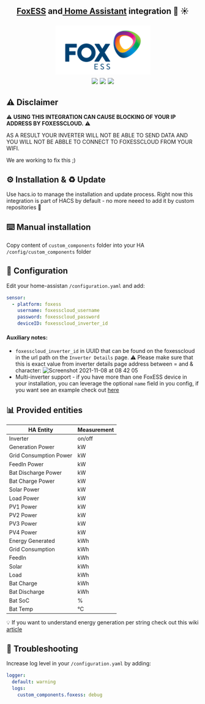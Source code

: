 <h2 align="center">
   <a href="https://www.fox-ess.com">FoxESS</a> and<a href="https://www.home-assistant.io"> Home Assistant</a> integration  🏡 ☀
   </br></br>
   <img src="https://github.com/home-assistant/brands/raw/master/custom_integrations/foxess/logo.png" >
   </br>
   <a href="https://github.com/hacs/default"><img src="https://img.shields.io/badge/HACS-default-sucess"></a>
   <a href="https://github.com/macxq/foxess-ha/actions/workflows/HACS.yaml/badge.svg?branch=main"><img src="https://github.com/macxq/foxess-ha/actions/workflows/HACS.yaml/badge.svg?branch=main"/></a>
    <a href="https://github.com/macxq/foxess-ha/actions/workflows/hassfest.yaml/badge.svg"><img src="https://github.com/macxq/foxess-ha/actions/workflows/hassfest.yaml/badge.svg"/></a>
    </br>
</h2>


##  ⚠️ Disclaimer

⚠️ **USING THIS INTEGRATION CAN CAUSE BLOCKING OF YOUR IP ADDRESS BY FOXESSCLOUD.** ⚠️ 

 AS A RESULT YOUR INVERTER WILL NOT BE ABLE TO SEND DATA AND YOU WILL NOT BE ABBLE  TO CONNECT TO FOXESSCLOUD FROM YOUR WIFI.
 
 We are working to fix this ;) 


## ⚙️ Installation & ♻️ Update

Use hacs.io to manage the installation and update process. Right now this integration is part of HACS by default - no more neeed to add it by custom repositories 🥳

## ⌨️ Manual installation 

Copy content of `custom_components` folder into your HA `/config/custom_components` folder



## 💾 Configuration

Edit your home-assistan `/configuration.yaml`  and add:

```yaml
sensor:
  - platform: foxess
    username: foxesscloud_username
    password: foxesscloud_password
    deviceID: foxesscloud_inverter_id
```

#### Auxiliary notes:
- `foxesscloud_inverter_id` in UUID that can be found on the foxesscloud in the url path on the `Inverter Details` page.
⚠️  Please make sure that this is exact value from inverter details page address between = and & character:
![Screenshot 2021-11-08 at 08 42 05](https://user-images.githubusercontent.com/2965092/140761535-edb12226-b2b8-4f2b-87ce-11b67476a9e2.png)
- Multi-inverter support - if you have more than one FoxESS device in your installation, you can leverage the optional `name` field in you config, if you want see an example check out [here](https://github.com/macxq/foxess-ha/wiki/Multi-Inverter-Support)



## 📊 Provided entities

HA Entity  | Measurement
|---|---|
Inverter |  on/off
Generation Power  |  kW 
Grid Consumption Power  |  kW  
FeedIn Power  |  kW  
Bat Discharge Power  |  kW   
Bat Charge Power  |  kW  
Solar Power | kW
Load Power | kW
PV1 Power | kW
PV2 Power | kW
PV3 Power | kW
PV4 Power | kW
Energy Generated  |  kWh 
Grid Consumption  |  kWh 
FeedIn  |  kWh  
Solar  |  kWh 
Load |  kWh 
Bat Charge  |  kWh 
Bat Discharge  |  kWh  
Bat SoC | %
Bat Temp | °C 


💡 If you want to understand energy generation per string check out this wiki [article](https://github.com/macxq/foxess-ha/wiki/Understand-PV-string-power-generation-using-foxess-ha)

## 🤔 Troubleshooting 

Increase log level in your `/configuration.yaml` by adding:

```yaml
logger:
  default: warning
  logs:
    custom_components.foxess: debug
```

